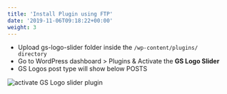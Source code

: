 ```yaml
---
title: 'Install Plugin using FTP'
date: '2019-11-06T09:18:22+00:00'
weight: 3
---
```


- Upload gs-logo-slider folder inside the <code>/wp-content/plugins/ directory</code>
- Go to WordPress dashboard > Plugins & Activate the **GS Logo Slider**
- GS Logos post type will show below POSTS

![activate GS Logo slider plugin](../images/activate-GS-Logo-slider-plugin.png)